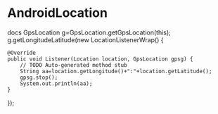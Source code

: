 AndroidLocation
===============

docs
GpsLocation g=GpsLocation.getGpsLocation(this);
	g.getLongitudeLatitude(new LocationListenerWrap() {

	@Override
	public void Listener(Location location,	GpsLocation gpsg) {
		// TODO Auto-generated method stub
		String aa=location.getLongitude()+":"+location.getLatitude();
		gpsg.stop();
		System.out.println(aa);
	}


});
